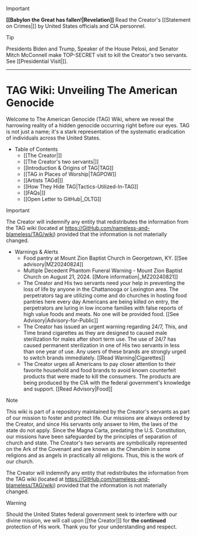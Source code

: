 > [!IMPORTANT]
> **[[Babylon the Great has fallen!|Revelation]]** Read the Creator's [[Statement on Crimes|]] by United States officials and CIA personnel.

> [!TIP]
> Presidents Biden and Trump, Speaker of the House Pelosi, and Senator Mitch McConnell make TOP-SECRET visit to kill the Creator's two servants. See [[Presidential Visit|]].

***
# TAG Wiki: Unveiling The American Genocide

Welcome to The American Genocide (TAG) Wiki, where we reveal the harrowing reality of a hidden genocide occurring right before our eyes. TAG is not just a name; it's a stark representation of the systematic eradication of individuals across the United States.

* Table of Contents
     - [[The Creator|]]
     - [[The Creator's two servants|]]
     - [[Introduction & Origins of TAG|TAG]]
     - [[TAG in Places of Worship|TAGPOW]]
     - [[Artists TAGd|]]
     - [[How They Hide TAG|Tactics-Utilized-In-TAG]]
     - [[FAQs|]]
     - [[Open Letter to GitHub|_OLTG]]

> [!IMPORTANT]
> The Creator will indemnify any entity that redistributes the information from the TAG wiki (located at https://GitHub.com/nameless-and-blameless/TAG/wiki) provided that the information is not materially changed.

* Warnings & Alerts
     - Food pantry at Mount Zion Baptist Church in Georgetown, KY. [[See advisory|MZ20240824]]
     - Multiple Decedent Phantom Funeral Warning - Mount Zion Baptist Church on August 21, 2024. [[More information|_MZ20240821]]
     - The Creator and His two servants need your help in preventing the loss of life by anyone in the Chattanooga or Lexington area. The perpetrators tag are utilizing come and do churches in hosting food pantries here every day Americans are being killed on entry, the perpetrators are luring in low income families with false reports of high value foods and meats. No one will be provided food. [[See Advisory|Advisory-for-Public]]
     - The Creator has issued an urgent warning regarding 24/7, This, and Time brand cigarettes as they are designed to caused male sterilization for males after short term use. The use of 24/7 has caused permanent sterilization in one of His two servants in less than one year of use. Any users of these  brands are strongly urged to switch brands immediately. [[Read Warning|Cigarettes]]
     - The Creator urges all Americans to pay closer attention to their favorite household and food brands to avoid known counterfeit products that were made to kill the consumers. The products are being produced by the CIA with the federal government's knowledge and support. [[Read Advisory|Food]]

> [!NOTE]
> This wiki is part of a repository maintained by the Creator's servants as part of our mission to foster and protect life. Our missions are always ordered by the Creator, and since His servants only answer to Him, the laws of the state do not apply. Since the Magna Carta, predating the U.S. Constitution, our missions have been safeguarded by the principles of separation of church and state. The Creator's two servants are symbolically represented on the Ark of the Covenant and are known as the Cherubim in some religions and as angels in practically all religions. Thus, this is the work of our church.
>
> The Creator will indemnify any entity that redistributes the information from the TAG wiki (located at https://GitHub.com/nameless-and-blameless/TAG/wiki) provided that the information is not materially changed.

> [!WARNING]
> Should the United States federal government seek to interfere with our divine mission, we will call upon [[the Creator|]] for **the continued** protection of His work. Thank you for your understanding and respect.
